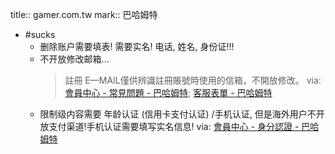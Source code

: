title:: gamer.com.tw
mark:: 巴哈姆特
- #sucks
  - 删除账户需要填表! 需要实名! 电话, 姓名, 身份证!!!
  - 不开放修改邮箱...
    > 註冊 E—MAIL僅供辨識註冊賬號時使用的信箱，不開放修改。
    via: [會員中心 - 常見問題 - 巴哈姆特](https://user.gamer.com.tw/help/detail.php?sn=373); [客服表單 - 巴哈姆特](https://user.gamer.com.tw/help/tellus.php?c1=2&c2=3&c3=3)
  - 限制级内容需要 年龄认证 (信用卡支付认证) /手机认证, 但是海外用户不开放支付渠道!手机认证需要填写实名信息!
    via: [會員中心 - 身分認證 - 巴哈姆特](https://user.gamer.com.tw/verify.php)